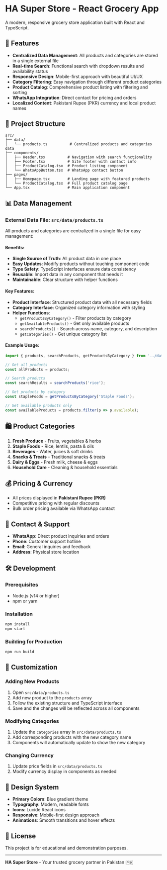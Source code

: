 # HA Super Store - React Grocery App

A modern, responsive grocery store application built with React and TypeScript.

## 🚀 Features

- **Centralized Data Management**: All products and categories are stored in a single external file
- **Real-time Search**: Functional search with dropdown results and availability status
- **Responsive Design**: Mobile-first approach with beautiful UI/UX
- **Category Filtering**: Easy navigation through different product categories
- **Product Catalog**: Comprehensive product listing with filtering and sorting
- **WhatsApp Integration**: Direct contact for pricing and orders
- **Localized Content**: Pakistani Rupee (PKR) currency and local product names

## 📁 Project Structure

```
src/
├── data/
│   └── products.ts          # Centralized products and categories data
├── components/
│   ├── Header.tsx          # Navigation with search functionality
│   ├── Footer.tsx          # Site footer with contact info
│   ├── ProductCatalog.tsx  # Product listing component
│   └── WhatsAppButton.tsx  # WhatsApp contact button
├── pages/
│   ├── Homepage.tsx        # Landing page with featured products
│   └── ProductCatalog.tsx  # Full product catalog page
└── App.tsx                 # Main application component
```

## 📊 Data Management

### External Data File: `src/data/products.ts`

All products and categories are centralized in a single file for easy management:

#### Benefits:
- **Single Source of Truth**: All product data in one place
- **Easy Updates**: Modify products without touching component code
- **Type Safety**: TypeScript interfaces ensure data consistency
- **Reusable**: Import data in any component that needs it
- **Maintainable**: Clear structure with helper functions

#### Key Features:
- **Product Interface**: Structured product data with all necessary fields
- **Category Interface**: Organized category information with styling
- **Helper Functions**: 
  - `getProductsByCategory()` - Filter products by category
  - `getAvailableProducts()` - Get only available products
  - `searchProducts()` - Search across name, category, and description
  - `getCategories()` - Get unique category list

#### Example Usage:

```typescript
import { products, searchProducts, getProductsByCategory } from '../data/products';

// Get all products
const allProducts = products;

// Search products
const searchResults = searchProducts('rice');

// Get products by category
const stapleFoods = getProductsByCategory('Staple Foods');

// Get available products only
const availableProducts = products.filter(p => p.available);
```

## 🛍️ Product Categories

1. **Fresh Produce** - Fruits, vegetables & herbs
2. **Staple Foods** - Rice, lentils, pasta & oils
3. **Beverages** - Water, juices & soft drinks
4. **Snacks & Treats** - Traditional snacks & treats
5. **Dairy & Eggs** - Fresh milk, cheese & eggs
6. **Household Care** - Cleaning & household essentials

## 💰 Pricing & Currency

- All prices displayed in **Pakistani Rupee (PKR)**
- Competitive pricing with regular discounts
- Bulk order pricing available via WhatsApp contact

## 📱 Contact & Support

- **WhatsApp**: Direct product inquiries and orders
- **Phone**: Customer support hotline
- **Email**: General inquiries and feedback
- **Address**: Physical store location

## 🛠️ Development

### Prerequisites
- Node.js (v14 or higher)
- npm or yarn

### Installation
```bash
npm install
npm start
```

### Building for Production
```bash
npm run build
```

## 🔧 Customization

### Adding New Products
1. Open `src/data/products.ts`
2. Add new product to the `products` array
3. Follow the existing structure and TypeScript interface
4. Save and the changes will be reflected across all components

### Modifying Categories
1. Update the `categories` array in `src/data/products.ts`
2. Add corresponding products with the new category name
3. Components will automatically update to show the new category

### Changing Currency
1. Update price fields in `src/data/products.ts`
2. Modify currency display in components as needed

## 🎨 Design System

- **Primary Colors**: Blue gradient theme
- **Typography**: Modern, readable fonts
- **Icons**: Lucide React icons
- **Responsive**: Mobile-first design approach
- **Animations**: Smooth transitions and hover effects

## 📄 License

This project is for educational and demonstration purposes.

---

**HA Super Store** - Your trusted grocery partner in Pakistan 🇵🇰 